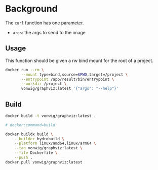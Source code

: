 # Background

The `curl` function has one parameter.

* `args`: the args to send to the image

## Usage

This function should be given a rw bind mount for the root of a project.

```sh
docker run --rm \
       --mount type=bind,source=$PWD,target=/project \
       --entrypoint /app/result/bin/entrypoint \
       --workdir /project \
       vonwig/graphviz:latest '{"args": "--help"}'
```

## Build

```sh
docker build -t vonwig/graphviz:latest .
```

```sh
# docker:command=build

docker buildx build \
    --builder hydrobuild \
    --platform linux/amd64,linux/arm64 \
    --tag vonwig/graphviz:latest \
    --file Dockerfile \
    --push .
docker pull vonwig/graphviz:latest
```
